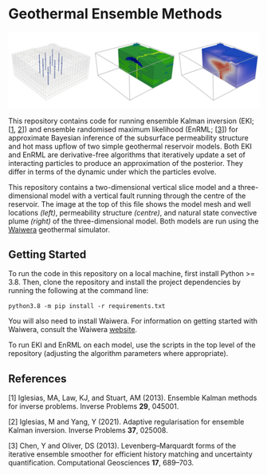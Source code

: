 # Geothermal Ensemble Methods

![Fault Model](fault_model.png)

This repository contains code for running ensemble Kalman inversion (EKI; [[1](#1), [2](#2)]) and ensemble randomised maximum likelihood (EnRML; [[3](#3)]) for approximate Bayesian inference of the subsurface permeability structure and hot mass upflow of two simple geothermal reservoir models.
Both EKI and EnRML are derivative-free algorithms that iteratively update a set of interacting particles to produce an approximation of the posterior. 
They differ in terms of the dynamic under which the particles evolve.

This repository contains a two-dimensional vertical slice model and a three-dimensional model with a vertical fault running through the centre of the reservoir. 
The image at the top of this file shows the model mesh and well locations *(left)*, permeability structure *(centre)*, and natural state convective plume *(right)* of the three-dimensional model.
Both models are run using the [Waiwera](https://waiwera.github.io/) geothermal simulator.

## Getting Started

To run the code in this repository on a local machine, first install Python >= 3.8. Then, clone the repository and install the project dependencies by running the following at the command line:

```
python3.8 -m pip install -r requirements.txt
```

You will also need to install Waiwera. For information on getting started with Waiwera, consult the Waiwera [website](https://waiwera.github.io/install/).

To run EKI and EnRML on each model, use the scripts in the top level of the repository (adjusting the algorithm parameters where appropriate).

## References

[<a id="1">1</a>]
Iglesias, MA, Law, KJ, and Stuart, AM (2013).
Ensemble Kalman methods for inverse problems.
Inverse Problems **29**, 045001.

[<a id="2">2</a>]
Iglesias, M and Yang, Y (2021). 
Adaptive regularisation for ensemble Kalman inversion.
Inverse Problems **37**, 025008.

[<a id="3">3</a>]
Chen, Y and Oliver, DS (2013). 
Levenberg–Marquardt forms of the iterative ensemble smoother for efficient history matching and uncertainty quantification.
Computational Geosciences **17**, 689–703.
